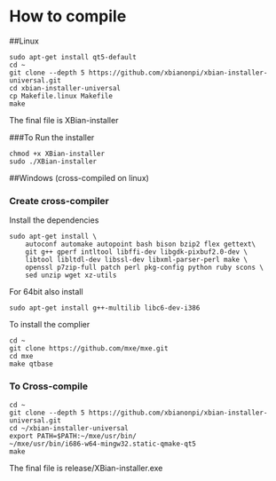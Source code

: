 How to compile
=================

##Linux
```
sudo apt-get install qt5-default
cd ~
git clone --depth 5 https://github.com/xbianonpi/xbian-installer-universal.git
cd xbian-installer-universal
cp Makefile.linux Makefile
make
```

The final file is XBian-installer

###To Run the installer
```
chmod +x XBian-installer
sudo ./XBian-installer
```

##Windows (cross-compiled on linux)

### Create cross-compiler
Install the dependencies
```
sudo apt-get install \
    autoconf automake autopoint bash bison bzip2 flex gettext\
    git g++ gperf intltool libffi-dev libgdk-pixbuf2.0-dev \
    libtool libltdl-dev libssl-dev libxml-parser-perl make \
    openssl p7zip-full patch perl pkg-config python ruby scons \
    sed unzip wget xz-utils 
```
For 64bit also install
```
sudo apt-get install g++-multilib libc6-dev-i386
```
To install the complier
```
cd ~ 
git clone https://github.com/mxe/mxe.git
cd mxe
make qtbase
```

### To Cross-compile
```
cd ~
git clone --depth 5 https://github.com/xbianonpi/xbian-installer-universal.git
cd ~/xbian-installer-universal
export PATH=$PATH:~/mxe/usr/bin/
~/mxe/usr/bin/i686-w64-mingw32.static-qmake-qt5
make
```

The final file is release/XBian-installer.exe